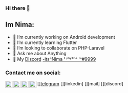 ### Hi there 👋

## Im Nima:

- 🔭 I’m currently working on Android development
- 🌱 I’m currently learning Flutter
- 👯 I’m looking to collaborate on PHP-Laravel
- 💬 Ask me about Anything
- 🦾 My [Discord](https://discord.com/) [-its^Nima ⁽ ᴾˢʸᶜʰᵒ ⁾^#9999](https://discordapp.com/users/366997934983872512) 


### Contact me on social: 

[<img align="left" alt="Nima | Telegram" width="22px" src="https://cdn.jsdelivr.net/npm/simple-icons@v3/icons/telegram.svg" />][telegram](https://nima-tf.ir/)
[<img align="left" alt="hadi | Linkedin" width="22px" src="https://cdn.jsdelivr.net/npm/simple-icons@v3/icons/linkedin.svg" />][linkedin]
[<img align="left" alt="Nima | Mail" width="22px" src="https://cdn.jsdelivr.net/npm/simple-icons@3.4.1/icons/protonmail.svg" />][mail]
[<img align="left" alt="Nima | discord" width="22px" src="https://cdn.jsdelivr.net/npm/simple-icons@v3/icons/discord.svg" />][discord]

